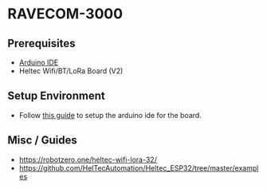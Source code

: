 # RAVECOM-3000

## Prerequisites

  - [Arduino IDE](https://www.arduino.cc/en/Main/Software)
  - Heltec Wifi/BT/LoRa Board (V2)

## Setup Environment
  - Follow [this guide](https://docs.heltec.cn/#/en/user_manual/how_to_install_esp32_Arduino?id=_1-execute-a-example-likes-factorytestino) to setup the arduino ide for the board.

## Misc / Guides
- https://robotzero.one/heltec-wifi-lora-32/
- https://github.com/HelTecAutomation/Heltec_ESP32/tree/master/examples
